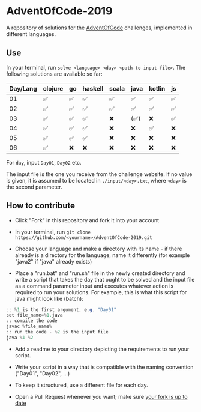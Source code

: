 # AdventOfCode-2019

A repository of solutions for the [AdventOfCode](https://adventofcode.com/) challenges, implemented in different languages.

## Use

In your terminal, run `solve <language> <day> <path-to-input-file>`. The following solutions are available so far:

| Day/Lang | clojure | go  | haskell | scala | java | kotlin | js  |
| -------- | ------- | --- | ------- | ----- | ---- | ------ | --- |
| 01       | ✅       | ✅   | ✅       | ✅     | ✅    | ✅      | ✅   |
| 02       | ✅       | ✅   | ✅       | ✅     | ✅    | ✅      | ✅   |
| 03       | ✅       | ✅   | ✅       | ❌     | (✅)  | ❌      | ✅   |
| 04       | ✅       | ✅   | ✅       | ❌     | ❌    | ✅      | ❌   |
| 05       | ✅       | ✅   | ✅       | ❌     | ❌    | ❌      | ❌   |
| 06       | ✅       | ❌   | ❌       | ❌     | ❌    | ❌      | ❌   |

For `day`, input `Day01`, `Day02` etc.

The input file is the one you receive from the challenge website. If no value is given, it is assumed to be located in `./input/<day>.txt`, where `<day>` is the second parameter.

## How to contribute

- Click "Fork" in this repository and fork it into your account

- In your terminal, run `git clone https://github.com/<yourname>/AdventOfCode-2019.git`

- Choose your language and make a directory with its name - if there already is a directory for the language, name it differently (for example "java2" if "java" already exists)

- Place a "run.bat" and "run.sh" file in the newly created directory and write a script that takes the day that ought to be solved and the input file as a command parameter input and executes whatever action is required to run your solutions. For example, this is what this script for java might look like (batch):

```java
:: %1 is the first argument, e.g. "Day01"
set file_name=%1.java
:: compile the code
javac %file_name%
:: run the code - %2 is the input file
java %1 %2
```

- Add a readme to your directory depicting the requirements to run your script.

- Write your script in a way that is compatible with the naming convention ("Day01", "Day02", ...)

- To keep it structured, use a different file for each day.

- Open a Pull Request whenever you want; make sure [your fork is up to date](https://help.github.com/en/github/collaborating-with-issues-and-pull-requests/syncing-a-fork)
